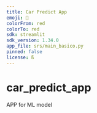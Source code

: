 ```yaml
---
title: Car Predict App
emoji: 🏢
colorFrom: red
colorTo: red
sdk: streamlit
sdk_version: 1.34.0
app_file: srs/main_basico.py
pinned: false
license: ß
---
```



# car_predict_app
APP for ML model


